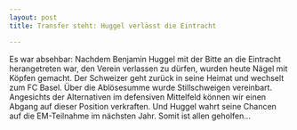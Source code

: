 ```yaml
---
layout: post
title: Transfer steht: Huggel verlässt die Eintracht

---
```


Es war absehbar: Nachdem Benjamin Huggel mit der Bitte an die Eintracht herangetreten war, den Verein verlassen zu dürfen, wurden heute Nägel mit Köpfen gemacht. Der Schweizer geht zurück in seine Heimat und wechselt zum FC Basel. Über die Ablösesumme wurde Stillschweigen vereinbart. Angesichts der Alternativen im defensiven Mittelfeld können wir einen Abgang auf dieser Position verkraften. Und Huggel wahrt seine Chancen auf die EM-Teilnahme im nächsten Jahr. Somit ist allen geholfen...


